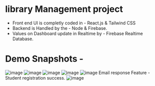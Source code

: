 # library Management project
- Front end UI is completly coded in - React.js & Tailwind CSS
- Backend is Handled by the - Node & Firebase.
- Values on Dashboard update in Realtime by  - Firebase Realtime Database.

# Demo Snapshots - 

![image](https://github.com/ashu-sh/react-library-management/assets/102554445/87e388cb-2455-4d62-9ed5-b60f9a697061)
![image](https://github.com/ashu-sh/react-library-management/assets/102554445/fb31bc60-3304-4f05-8512-25917ab99899)
![image](https://github.com/ashu-sh/react-library-management/assets/102554445/621086e1-270b-47c7-bb62-8154ec4c4e18)
![image](https://github.com/ashu-sh/react-library-management/assets/102554445/d66b7999-062a-407c-89f2-c3d6ad6946df)
![image](https://github.com/ashu-sh/react-library-management/assets/102554445/72576985-38e6-467e-a5d7-22997e912ee7)
Email response Feature - Student registration success.
![image](https://github.com/ashu-sh/react-library-management/assets/102554445/6247dbde-0aec-4c5b-859d-d5a1167a0438)







